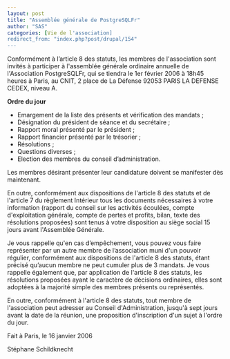 ```yaml
---
layout: post
title: "Assemblée générale de PostgreSQLFr"
author: "SAS"
categories: [Vie de l'association]
redirect_from: "index.php?post/drupal/154"
---
```



<p></p>

<!--more-->


<p>Conformément à l’article 8 des statuts, les membres de l'association sont invités à participer à l'assemblée générale ordinaire annuelle de l'Association PostgreSQLFr, qui se tiendra le 1er février 2006 à 18h45 heures à Paris, au CNIT, 2 place de La Défense 92053 PARIS LA DEFENSE CEDEX, niveau A.</p>

<p>

<strong>Ordre du jour</strong>

</p>

<ul>

<li> Emargement de la liste des présents et vérification des mandats&nbsp;;</li>

<li> Désignation du président de séance et du secrétaire&nbsp;;</li>

<li> Rapport moral présenté par le président&nbsp;;</li>

<li> Rapport financier présenté par le trésorier&nbsp;;</li>

<li> Résolutions&nbsp;;</li>

<li> Questions diverses&nbsp;;</li>

<li> Election des membres du conseil d’administration.</li>

</ul>

<p>

Les membres désirant présenter leur candidature doivent se manifester dès maintenant.

</p>

<p>

En outre, conformément aux dispositions de l'article 8 des statuts et de l'article 7 du règlement Intérieur tous les documents nécessaires à votre information (rapport du conseil sur les activités écoulées, compte d'exploitation générale, compte de pertes et profits, bilan, texte des résolutions proposées) sont tenus à votre disposition au siège social 15 jours avant l'Assemblée Générale.

</p>

<p>

Je vous rappelle qu'en cas d’empêchement, vous pouvez vous faire représenter par un autre membre de l’association muni d'un pouvoir régulier, conformément aux dispositions de l'article 8 des statuts, étant précisé qu’aucun membre ne peut cumuler plus de 3 mandats. Je vous rappelle également que, par application de l'article 8 des statuts, les résolutions proposées ayant le caractère de décisions ordinaires, elles sont adoptées à la majorité simple des membres présents ou représentés.

</p>

<p>

En outre, conformément à l'article 8 des statuts, tout membre de l'association peut adresser au Conseil d'Administration, jusqu'à sept jours avant la date de la réunion, une proposition d'inscription d'un sujet à l'ordre du jour.

</p>

<p>

Fait à Paris, le 16 janvier 2006

Stéphane Schildknecht

</p>